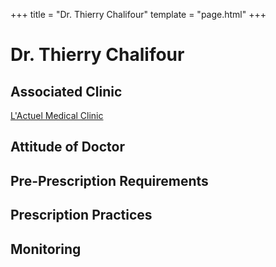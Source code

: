 +++
title = "Dr. Thierry Chalifour"
template = "page.html"
+++

# Dr. Thierry Chalifour
## Associated Clinic
[L'Actuel Medical Clinic](@/clinics/actuel.md)
## Attitude of Doctor
## Pre-Prescription Requirements
## Prescription Practices
## Monitoring
